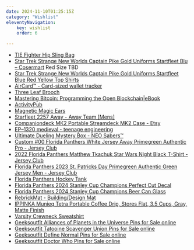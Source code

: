 ```yaml
---
date: 2024-11-10T01:25:15Z
category: "Wishlist"
eleventyNavigation:
    key: wishlist
    order: 6

---
```


* [TIE Fighter Hip Sling Bag](https://heroesvillains.com/collections/accessories-bags/products/star-wars-tie-fighter-hip-sling-bag) 
* [Star Trek Strange New Worlds Captain Pike Gold Uniforms Startfleet Blu – Cosermart](https://cosermart.com/collections/star-trek-1/products/star-trek-strange-new-worlds-captain-pike-gold-uniforms-startfleet-blue-red-yellow-top-shirts?variant=41844341342369) Red Size TBD
* [Star Trek Strange New Worlds Captain Pike Gold Uniforms Startfleet Blue Red Yellow Top Shirts](https://cosermart.com/collections/star-trek-1/products/star-trek-strange-new-worlds-captain-pike-gold-uniforms-startfleet-blue-red-yellow-top-shirts) 
* [AirCard™ - Card-sized wallet tracker](https://rollingsquare.com/products/aircard) 
* [Three Leaf Brooch](https://knightweave.com/products/three-leaf-brooch?pr_prod_strat=jac&pr_rec_id=3b649b396&pr_rec_pid=9563155661110&pr_ref_pid=9100503384374&pr_seq=uniform) 
* [Mastering Bitcoin: Programming the Open Blockchain|eBook](https://www.barnesandnoble.com/w/mastering-bitcoin-andreas-m-antonopoulos/1126323222?ean=9781098150051) 
* [ActivityPub](https://www.oreilly.com/library/view/activitypub/9781098162733/ch01.html) 
* [Magnetic Magic Ears](https://parkears.com/products/magnetic-mouse-ears) 
* [Starfleet 2257 Away - Away Team [Mens]](https://www.volantedesign.us/collections/star-trek/products/starfleet-2257-away-away-team-mens) 
* [Companiondeck MK2 Portable Streamdeck MK2 Case - Etsy](https://www.etsy.com/listing/1184297751/companiondeck-mk2-portable-streamdeck?gpla=1&gao=1&&utm_source=google&utm_medium=cpc&utm_campaign=shopping_us_a-electronics_and_accessories-computers_and_peripherals-computers&utm_custom1=_k_Cj0KCQjww5u2BhDeARIsALBuLnONiN4UUrCDnqk8HVUZJg51OmNZNuUR2BPTGvksdSnYXauKnsGwk1EaAmi9EALw_wcB_k_&utm_content=go_12573079807_124822096732_507896635919_pla-353923937411_c__1184297751_539186166&utm_custom2=12573079807&gad_source=1&gbraid=0AAAAADtcfRIS3LTPNGUidsg2qaqephKxX&gclid=Cj0KCQjww5u2BhDeARIsALBuLnONiN4UUrCDnqk8HVUZJg51OmNZNuUR2BPTGvksdSnYXauKnsGwk1EaAmi9EALw_wcB) 
* [EP–1320 medieval - teenage engineering](https://teenage.engineering/products/ep-1320) 
* [Ultimate Dueling Mystery Box - NEO Sabers™](https://neosabers.com/products/mystery-lightsaber/) 
* [Custom #00 Florida Panthers White Jersey Away Primegreen Authentic Pro - Jersey Club](https://jerseyclub.shop/custom-00-florida-panthers-white-jersey-away-primegreen-authentic-pro/) 
* [2022 Florida Panthers Matthew Tkachuk Star Wars Night Black T-Shirt - Jersey Club](https://jerseyclub.shop/2022-florida-panthers-matthew-tkachuk-star-wars-night-black-t-shirt/) 
* [Florida Panthers 2023 St. Patricks Day Primegreen Authentic Green Jersey Men - Jersey Club](https://jerseyclub.shop/florida-panthers-2023-st-patricks-day-primegreen-authentic-green-jersey-men/) 
* [Florida Panthers Hockey Tank](https://benchclearers.com/collections/hockey-tanks/products/florida-panthers-hockey-tank?variant=18759712407670) 
* [Florida Panthers 2024 Stanley Cup Champions Perfect Cut Decal](https://flateamshop.com/florida-panthers-2024-stanley-cup-champions-perfect-cut-decal/) 
* [Florida Panthers 2024 Stanley Cup Champions Beer Can Glass](https://flateamshop.com/florida-panthers-2024-stanley-cup-champions-beer-can-glass/) 
* [RebrickMat - Building/Design Mat](https://merch.rebrickable.com/products/rebrickmat-building-design-mat) 
* [IPPINKA Munieq Tetra Portable Coffee Drip, Stores Flat, 3.5 Cups, Gray, Matte Finish](https://a.co/d/gQXHEIn) 
* [Varsity Crewneck Sweatshirt](https://www.thegithubshop.com/catalog/product/view/id/67476/s/gh-0010-varsity-crewneck-sweatshirt/category/6663/) 
* [Geeksoutfit Alliances of Planets in the Universe Pins for Sale online](https://www.geeksoutfit.com/products/alliances-of-planets-in-the-universe-pins) 
* [Geeksoutfit Tatooine Scavenger Union Pins for Sale online](https://www.geeksoutfit.com/products/tatooine-scavenger-union-pins) 
* [Geeksoutfit Define Normal Pins for Sale online](https://www.geeksoutfit.com/products/define-normal-pins) 
* [Geeksoutfit Doctor Who Pins for Sale online](https://www.geeksoutfit.com/products/doctor-who-pins) 